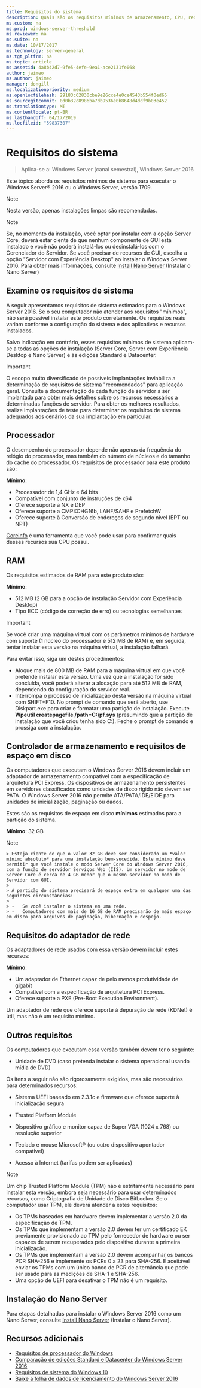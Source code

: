```yaml
---
title: Requisitos do sistema
description: Quais são os requisitos mínimos de armazenamento, CPU, rede, memória e RAM em uma instalação limpa para cada opção de instalação.
ms.custom: na
ms.prod: windows-server-threshold
ms.reviewer: na
ms.suite: na
ms.date: 10/17/2017
ms.technology: server-general
ms.tgt_pltfrm: na
ms.topic: article
ms.assetid: 4a8b42d7-9fe5-4efe-9ea1-ace2131fe068
author: jaimeo
ms.author: jaimeo
manager: dongill
ms.localizationpriority: medium
ms.openlocfilehash: 29183c62830cbe9e26cce4e0ce4543b554f0ed65
ms.sourcegitcommit: 0d0b32c8986ba7db9536e0b8648d4ddf9b03e452
ms.translationtype: MT
ms.contentlocale: pt-BR
ms.lasthandoff: 04/17/2019
ms.locfileid: "59837307"
---
```

# <a name="system-requirements"></a>Requisitos do sistema

>Aplica-se a: Windows Server (canal semestral), Windows Server 2016 

Este tópico aborda os requisitos mínimos de sistema para executar o Windows Server&reg; 2016 ou o Windows Server, versão 1709.


> [!Note]  
> Nesta versão, apenas instalações limpas são recomendadas.  
>   

> [!NOTE]  
> Se, no momento da instalação, você optar por instalar com a opção Server Core, deverá estar ciente de que nenhum componente de GUI está instalado e você não poderá instalá-los ou desinstalá-los com o Gerenciador do Servidor. Se você precisar de recursos de GUI, escolha a opção "Servidor com Experiência Desktop" ao instalar o Windows Server 2016. Para obter mais informações, consulte [Install Nano Server](Getting-Started-with-Nano-Server.md) (Instalar o Nano Server)  


## <a name="review-system-requirements"></a>Examine os requisitos de sistema  
A seguir apresentamos requisitos de sistema estimados para o Windows Server 2016. Se o seu computador não atender aos requisitos "mínimos", não será possível instalar este produto corretamente. Os requisitos reais variam conforme a configuração do sistema e dos aplicativos e recursos instalados.

Salvo indicação em contrário, esses requisitos mínimos de sistema aplicam-se a todas as opções de instalação (Server Core, Server com Experiência Desktop e Nano Server) e às edições Standard e Datacenter.  

> [!IMPORTANT]  
> O escopo muito diversificado de possíveis implantações inviabiliza a determinação de requisitos de sistema "recomendados" para aplicação geral. Consulte a documentação de cada função de servidor a ser implantada para obter mais detalhes sobre os recursos necessários a determinadas funções de servidor. Para obter os melhores resultados, realize implantações de teste para determinar os requisitos de sistema adequados aos cenários da sua implantação em particular.  


## <a name="processor"></a>Processador  
O desempenho do processador depende não apenas da frequência do relógio do processador, mas também do número de núcleos e do tamanho do cache do processador. Os requisitos de processador para este produto são:  

**Mínimo**:  
- Processador de 1,4 GHz e 64 bits  
- Compatível com conjunto de instruções de x64  
- Oferece suporte a NX e DEP  
- Oferece suporte a CMPXCHG16b, LAHF/SAHF e PrefetchW  
- Oferece suporte à Conversão de endereços de segundo nível (EPT ou NPT)  

[Coreinfo](https://technet.microsoft.com/sysinternals/cc835722.aspx) é uma ferramenta que você pode usar para confirmar quais desses recursos sua CPU possui.

## <a name="ram"></a>RAM  
Os requisitos estimados de RAM para este produto são:  

**Mínimo**:  
- 512 MB (2 GB para a opção de instalação Servidor com Experiência Desktop)
- Tipo ECC (código de correção de erro) ou tecnologias semelhantes  

> [!IMPORTANT]  
> Se você criar uma máquina virtual com os parâmetros mínimos de hardware com suporte (1 núcleo do processador e 512 MB de RAM) e, em seguida, tentar instalar esta versão na máquina virtual, a instalação falhará.  
>   
> Para evitar isso, siga um destes procedimentos:  
>   
> -   Aloque mais de 800 MB de RAM para a máquina virtual em que você pretende instalar esta versão. Uma vez que a instalação for sido concluída, você poderá alterar a alocação para até 512 MB de RAM, dependendo da configuração do servidor real.  
> -   Interrompa o processo de inicialização desta versão na máquina virtual com SHIFT+F10. No prompt de comando que será aberto, use Diskpart.exe para criar e formatar uma partição de instalação. Execute **Wpeutil createpagefile /path=C:\pf.sys** (presumindo que a partição de instalação que você criou tenha sido C:). Feche o prompt de comando e prossiga com a instalação.  

## <a name="storage-controller-and-disk-space-requirements"></a>Controlador de armazenamento e requisitos de espaço em disco  
Os computadores que executam o Windows Server 2016 devem incluir um adaptador de armazenamento compatível com a especificação de arquitetura PCI Express. Os dispositivos de armazenamento persistentes em servidores classificados como unidades de disco rígido não devem ser PATA. O Windows Server 2016 não permite ATA/PATA/IDE/EIDE para unidades de inicialização, paginação ou dados.  

Estes são os requisitos de espaço em disco **mínimos** estimados para a partição do sistema.  

**Mínimo**: 32 GB  

   > [!NOTE]  
    > Esteja ciente de que o valor 32 GB deve ser considerado um *valor mínimo absoluto* para uma instalação bem-sucedida. Este mínimo deve permitir que você instale o modo Server Core do Windows Server 2016, com a função de servidor Serviços Web (IIS). Um servidor no modo de Server Core é cerca de 4 GB menor que o mesmo servidor no modo de Servidor com GUI. 
    >   
    > A partição do sistema precisará de espaço extra em qualquer uma das seguintes circunstâncias:  
    >   
    > -   Se você instalar o sistema em uma rede.  
    > -   Computadores com mais de 16 GB de RAM precisarão de mais espaço em disco para arquivos de paginação, hibernação e despejo.  

## <a name="network-adapter-requirements"></a>Requisitos do adaptador de rede  

Os adaptadores de rede usados com essa versão devem incluir estes recursos:  

**Mínimo**:  
- Um adaptador de Ethernet capaz de pelo menos produtividade de gigabit  
- Compatível com a especificação de arquitetura PCI Express.  
- Oferece suporte a PXE (Pre-Boot Execution Environment).  

Um adaptador de rede que oferece suporte à depuração de rede (KDNet) é útil, mas não é um requisito mínimo.   



## <a name="other-requirements"></a>Outros requisitos  
Os computadores que executam essa versão também devem ter o seguinte:  


-   Unidade de DVD (caso pretenda instalar o sistema operacional usando mídia de DVD)  

Os itens a seguir não são rigorosamente exigidos, mas são necessários para determinados recursos:  

- Sistema UEFI baseado em 2.3.1c e firmware que oferece suporte à inicialização segura  
- Trusted Platform Module  

-   Dispositivo gráfico e monitor capaz de Super VGA (1024 x 768) ou resolução superior  

-   Teclado e mouse Microsoft&reg; (ou outro dispositivo apontador compatível)  

-   Acesso à Internet (tarifas podem ser aplicadas)  

>[!NOTE]  
> Um chip Trusted Platform Module (TPM) não é estritamente necessário para instalar esta versão, embora seja necessário para usar determinados recursos, como Criptografia de Unidade de Disco BitLocker. Se o computador usar TPM, ele deverá atender a estes requisitos:  
>  
>- Os TPMs baseados em hardware devem implementar a versão 2.0 da especificação de TPM.  
>- Os TPMs que implementam a versão 2.0 devem ter um certificado EK previamente provisionado ao TPM pelo fornecedor de hardware ou ser capazes de serem recuperados pelo dispositivo durante a primeira inicialização.  
>- Os TPMs que implementam a versão 2.0 devem acompanhar os bancos PCR SHA-256 e implemente os PCRs 0 a 23 para SHA-256. É aceitável enviar os TPMs com um único banco de PCR de alternância que pode ser usado para as medições de SHA-1 e SHA-256.  
>- Uma opção de UEFI para desativar o TPM não é um requisito.  

## <a name="installation-of-nano-server"></a>Instalação do Nano Server  
Para etapas detalhadas para instalar o Windows Server 2016 como um Nano Server, consulte [Install Nano Server](Getting-Started-with-Nano-Server.md) (Instalar o Nano Server).

## <a name="additional-resources"></a>Recursos adicionais
- [Requisitos de processador do Windows](https://docs.microsoft.com/windows-hardware/design/minimum/windows-processor-requirements)
- [Comparação de edições Standard e Datacenter do Windows Server 2016](https://docs.microsoft.com/windows-server/get-started/2016-edition-comparison)
- [Requisitos de sistema do Windows 10 ](https://www.microsoft.com/windows/windows-10-specifications#system-specifications)
- [Baixe a folha de dados de licenciamento do Windows Server 2016](http://download.microsoft.com/download/7/2/9/7290EA05-DC56-4BED-9400-138C5701F174/WS2016LicensingDatasheet.pdf)
